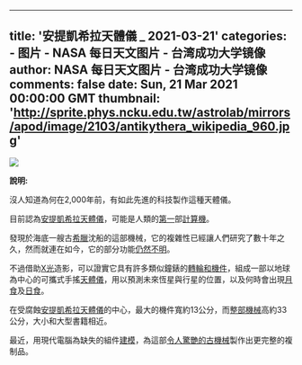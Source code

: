 
---
title: '安提凱希拉天體儀  _ 2021-03-21'
categories: 
    - 图片
    - NASA 每日天文图片 - 台湾成功大学镜像
author: NASA 每日天文图片 - 台湾成功大学镜像
comments: false
date: Sun, 21 Mar 2021 00:00:00 GMT
thumbnail: 'http://sprite.phys.ncku.edu.tw/astrolab/mirrors/apod/image/2103/antikythera_wikipedia_960.jpg'
---

<div>   
<img src="http://sprite.phys.ncku.edu.tw/astrolab/mirrors/apod/image/2103/antikythera_wikipedia_960.jpg" referrerpolicy="no-referrer"><br> 

<b> 說明: </b>

沒人知道為何在2,000年前，有如此先進的科技製作這種天體儀。

目前認為<a href="https://en.wikipedia.org/wiki/Antikythera_mechanism">安提凱希拉天體儀</a>，可能是人類的<a href="https://en.wikipedia.org/wiki/Computer#Pre-20th_century">第一</a>部<a href="https://www.smithsonianmag.com/history/decoding-antikythera-mechanism-first-computer-180953979/">計算機</a>。

發現於海底一艘古<a href="https://en.wikipedia.org/wiki/Greece">希臘</a>沈船的這部機械，它的複雜性已經讓人們研究了數十年之久，然而就連在如今，它的部分功能<a href="http://img.gawkerassets.com/img/183lbg3rnl5w2jpg/original.jpg">仍然不明</a>。

不過借助<a href="https://science.nasa.gov/ems/11_xrays">X光</a>造影，可以證實它具有許多類似鐘錶的<a href="https://youtu.be/RLPVCJjTNgk">轉輪和機件</a>，組成一部以地球為中心的可攜式手搖<a href="https://youtu.be/tmNuG15cqNw?t=410">天體儀</a>，用以預測未來恆星與行星的位置，以及何時會出現<a href="http://sprite.phys.ncku.edu.tw/astrolab/mirrors/apod/ap190120.html">月食</a>及<a href="http://sprite.phys.ncku.edu.tw/astrolab/mirrors/apod/ap170912.html">日食</a>。

在受腐蝕<a href="http://www.antikythera-mechanism.gr/">安提凱希拉天體儀</a>的中心，最大的機件寬約13公分，而<a href="https://youtu.be/UpLcnAIpVRA">整部機械</a>高約33公分，大小和大型書籍相近。

最近，用現代電腦為缺失的組件<a href="https://www.nature.com/articles/s41598-021-84310-w">建模</a>，為這部<a href="https://www.bbc.com/news/science-environment-56377567">令人驚艷的古機械</a>製作出更完整的複制品。

  
</div>
            